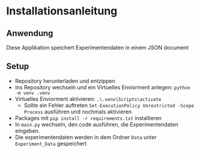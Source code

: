 

# Installationsanleitung

## Anwendung
Diese Applikation speichert Experimentendaten in einem JSON document 

## Setup
- Repository herunterladen und entzippen
- Ins Repository wechseln und ein Virtuelles Enviorment anlegen: ```python -m venv .venv```
- Virtuelles Enviorment aktivieren: ```.\.venv\Scripts\activate```
    - Sollte ein Fehler auftreten ```Set-ExecutionPolicy Unrestricted -Scope Process``` ausführen und nochmals aktivieren
- Packages mit ```pip install -r requirements.txt``` installieren
- In  ```main.py``` wechseln, den code ausführen, die Experimentendaten eingeben.
- Die experimentendaten werden in dem Ordner ```Data``` unter ```Experiment_Data``` gespeichert